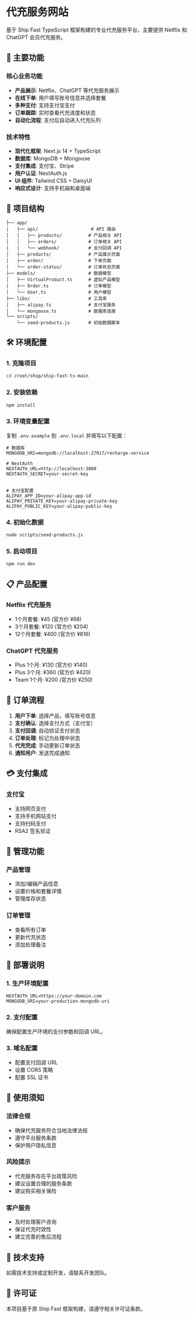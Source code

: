 # 代充服务网站

基于 Ship Fast TypeScript 框架构建的专业代充服务平台，主要提供 Netflix 和 ChatGPT 会员代充服务。

## 🚀 主要功能

### 核心业务功能
- **产品展示**: Netflix、ChatGPT 等代充服务展示
- **在线下单**: 用户填写账号信息并选择套餐
- **多种支付**: 支持支付宝支付
- **订单跟踪**: 实时查看代充进度和状态
- **自动化流程**: 支付后自动进入代充队列

### 技术特性
- **现代化框架**: Next.js 14 + TypeScript
- **数据库**: MongoDB + Mongoose
- **支付集成**: 支付宝、Stripe
- **用户认证**: NextAuth.js
- **UI 组件**: Tailwind CSS + DaisyUI
- **响应式设计**: 支持手机端和桌面端

## 📁 项目结构

```
├── app/
│   ├── api/                    # API 路由
│   │   ├── products/          # 产品相关 API
│   │   ├── orders/            # 订单相关 API
│   │   └── webhook/           # 支付回调 API
│   ├── products/              # 产品展示页面
│   ├── order/                 # 下单页面
│   └── order-status/          # 订单状态页面
├── models/                    # 数据模型
│   ├── VirtualProduct.ts      # 虚拟产品模型
│   ├── Order.ts               # 订单模型
│   └── User.ts                # 用户模型
├── libs/                      # 工具库
│   ├── alipay.ts              # 支付宝服务
│   └── mongoose.ts            # 数据库连接
└── scripts/
    └── seed-products.js       # 初始数据脚本
```

## 🛠️ 环境配置

### 1. 克隆项目
```bash
cd /root/shop/ship-fast-ts-main
```

### 2. 安装依赖
```bash
npm install
```

### 3. 环境变量配置
复制 `.env.example` 到 `.env.local` 并填写以下配置：

```env
# 数据库
MONGODB_URI=mongodb://localhost:27017/recharge-service

# NextAuth
NEXTAUTH_URL=http://localhost:3000
NEXTAUTH_SECRET=your-secret-key


# 支付宝配置
ALIPAY_APP_ID=your-alipay-app-id
ALIPAY_PRIVATE_KEY=your-alipay-private-key
ALIPAY_PUBLIC_KEY=your-alipay-public-key
```

### 4. 初始化数据
```bash
node scripts/seed-products.js
```

### 5. 启动项目
```bash
npm run dev
```

## 📋 产品配置

### Netflix 代充服务
- 1个月套餐: ¥45 (官方价 ¥68)
- 3个月套餐: ¥120 (官方价 ¥204)
- 12个月套餐: ¥400 (官方价 ¥816)

### ChatGPT 代充服务
- Plus 1个月: ¥130 (官方价 ¥140)
- Plus 3个月: ¥360 (官方价 ¥420)
- Team 1个月: ¥200 (官方价 ¥250)

## 🔄 订单流程

1. **用户下单**: 选择产品，填写账号信息
2. **支付确认**: 选择支付方式（支付宝）
3. **支付回调**: 自动验证支付状态
4. **订单处理**: 标记为处理中状态
5. **代充完成**: 手动更新订单状态
6. **通知用户**: 发送完成通知

## 💳 支付集成


### 支付宝
- 支持网页支付
- 支持手机网站支付
- 支持扫码支付
- RSA2 签名验证

## 🔧 管理功能

### 产品管理
- 添加/编辑产品信息
- 设置价格和套餐详情
- 管理库存状态

### 订单管理
- 查看所有订单
- 更新代充状态
- 添加处理备注

## 🚦 部署说明

### 1. 生产环境配置
```env
NEXTAUTH_URL=https://your-domain.com
MONGODB_URI=your-production-mongodb-uri
```

### 2. 支付配置
确保配置生产环境的支付参数和回调 URL。

### 3. 域名配置
- 配置支付回调 URL
- 设置 CORS 策略
- 配置 SSL 证书

## 📝 使用须知

### 法律合规
- 确保代充服务符合当地法律法规
- 遵守平台服务条款
- 保护用户隐私信息

### 风险提示
- 代充服务存在平台政策风险
- 建议设置合理的服务条款
- 建议购买相关保险

### 客户服务
- 及时处理客户咨询
- 保证代充时效性
- 建立完善的售后流程

## 🤝 技术支持

如需技术支持或定制开发，请联系开发团队。

## 📄 许可证

本项目基于原 Ship Fast 框架构建，请遵守相关许可证条款。
